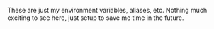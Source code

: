 These are just my environment variables, aliases, etc. 
Nothing much exciting to see here, just setup to save me time in the future.
